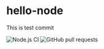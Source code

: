 # hello-node

This is test commit

![Node.js CI](https://github.com/iamvishalkhare/hello-node/workflows/Node.js%20CI/badge.svg?branch=master)
![GitHub pull requests](https://img.shields.io/github/issues-pr-raw/iamvishalkhare/hello-node)
